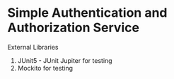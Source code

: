 # Simple Authentication and Authorization Service

External Libraries

1. JUnit5 - JUnit Jupiter for testing
2. Mockito for testing
